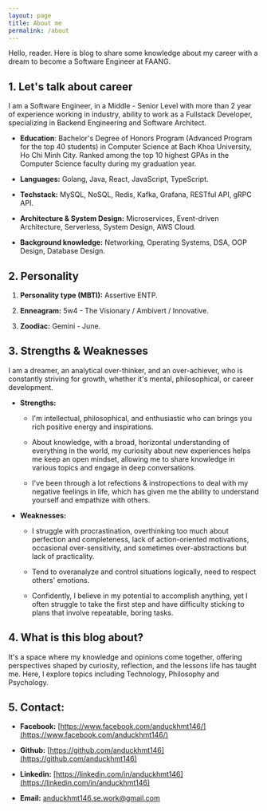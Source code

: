```yaml
---
layout: page
title: About me
permalink: /about
---
```


Hello, reader. Here is blog to share some knowledge about my career with a dream to become a Software Engineer at FAANG.

## 1. Let's talk about career

I am a Software Engineer, in a Middle - Senior Level with more than 2 year of experience working in industry, ability to work as a Fullstack Developer, specializing in Backend Engineering and Software Architect.

- **Education**: Bachelor's Degree of Honors Program (Advanced Program for the top 40 students) in Computer Science at Bach Khoa University, Ho Chi Minh City. Ranked among the top 10 highest GPAs in the Computer Science faculty during my graduation year.

- **Languages:** Golang, Java, React, JavaScript, TypeScript.

- **Techstack:** MySQL, NoSQL, Redis, Kafka, Grafana, RESTful API, gRPC API.

- **Architecture & System Design:** Microservices, Event-driven Architecture, Serverless, System Design, AWS Cloud.

- **Background knowledge:** Networking, Operating Systems, DSA, OOP Design, Database Design.

## 2. Personality

1. **Personality type (MBTI):** Assertive ENTP.

2. **Enneagram:** 5w4 - The Visionary / Ambivert / Innovative.

3. **Zoodiac:** Gemini - June.

## 3. Strengths & Weaknesses

I am a dreamer, an analytical over-thinker, and an over-achiever, who is constantly striving for growth, whether it's mental, philosophical, or career development.

- **Strengths:**

  - I'm intellectual, philosophical, and enthusiastic who can brings you rich positive energy and inspirations.

  - About knowledge, with a broad, horizontal understanding of everything in the world, my curiosity about new experiences helps me keep an open mindset, allowing me to share knowledge in various topics and engage in deep conversations.

  - I've been through a lot refections & instropections to deal with my negative feelings in life, which has given me the ability to understand yourself and empathize with others.

- **Weaknesses:**

  - I struggle with procrastination, overthinking too much about perfection and completeness, lack of action-oriented motivations, occasional over-sensitivity, and sometimes over-abstractions but lack of practicality.

  - Tend to overanalyze and control situations logically, need to respect others' emotions.

  - Confidently, I believe in my potential to accomplish anything, yet I often struggle to take the first step and have difficulty sticking to plans that involve repeatable, boring tasks.

## 4. What is this blog about?

It's a space where my knowledge and opinions come together, offering perspectives shaped by curiosity, reflection, and the lessons life has taught me. Here, I explore topics including Technology, Philosophy and Psychology.

## 5. Contact:

- **Facebook:** [https://www.facebook.com/anduckhmt146/](https://www.facebook.com/anduckhmt146/)

- **Github:** [https://github.com/anduckhmt146](https://github.com/anduckhmt146)

- **Linkedin:** [https://linkedin.com/in/anduckhmt146](https://linkedin.com/in/anduckhmt146)

- **Email:** anduckhmt146.se.work@gmail.com
